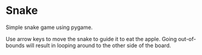# Snake

Simple snake game using pygame.

Use arrow keys to move the snake to guide it to eat the apple. Going out-of-bounds will result in looping around to the other side of the board.
